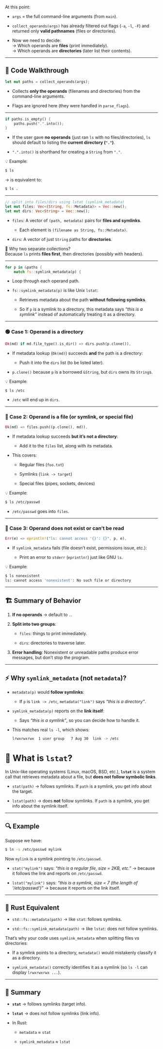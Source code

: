 At this point:

-   `args` = the full command-line arguments (from `main`).
    
-   `collect_operands(args)` has already filtered out flags (`-a`, `-l`, `-F`) and returned only **valid pathnames** (files or directories).
    
-   Now we need to decide:  
    → Which operands are **files** (print immediately).  
    → Which operands are **directories** (later list their contents).
    

---

## 🔎 Code Walkthrough

```rust
let mut paths = collect_operands(args);
```

-   Collects **only the operands** (filenames and directories) from the command-line arguments.
    
-   Flags are ignored here (they were handled in `parse_flags`).
    

---

```rust
if paths.is_empty() {
    paths.push(".".into());
}
```

-   If the user gave **no operands** (just ran `ls` with no files/directories), `ls` should default to listing the **current directory (`"."`)**.
    
-   `".".into()` is shorthand for creating a `String` from `"."`.
    

💡 Example:

```bash
$ ls
```

→ is equivalent to:

```bash
$ ls .
```

---

```rust
// split into files/dirs using lstat (symlink_metadata)
let mut files: Vec<(String, fs::Metadata)> = Vec::new();
let mut dirs: Vec<String> = Vec::new();
```

-   `files`: A vector of `(path, metadata)` pairs for **files and symlinks**.
    
    -   Each element is `(filename as String, fs::Metadata)`.
        
-   `dirs`: A vector of just `String` paths for **directories**.
    

📌 Why two separate collections?  
Because `ls` prints **files first**, then directories (possibly with headers).

---

```rust
for p in &paths {
    match fs::symlink_metadata(p) {
```

-   Loop through each operand path.
    
-   `fs::symlink_metadata(p)` is like Unix `lstat`:
    
    -   Retrieves metadata about the path **without following symlinks**.
        
    -   So if `p` is a symlink to a directory, this metadata says *“this is a symlink”* instead of automatically treating it as a directory.
        

---

### 🟢 Case 1: Operand is a directory

```rust
Ok(md) if md.file_type().is_dir() => dirs.push(p.clone()),
```

-   If metadata lookup (`Ok(md)`) succeeds **and** the path is a directory:
    
    -   Push it into the `dirs` list (to be listed later).
        
-   `p.clone()` because `p` is a borrowed `&String`, but `dirs` owns its `String`s.
    

💡 Example:

```bash
$ ls /etc
```

-   `/etc` will end up in `dirs`.
    

---

### 🔵 Case 2: Operand is a file (or symlink, or special file)

```rust
Ok(md) => files.push((p.clone(), md)),
```

-   If metadata lookup succeeds **but it’s not a directory**:
    
    -   Add it to the `files` list, along with its metadata.
        
-   This covers:
    
    -   Regular files (`foo.txt`)
        
    -   Symlinks (`link -> target`)
        
    -   Special files (pipes, sockets, devices)
        

💡 Example:

```bash
$ ls /etc/passwd
```

-   `/etc/passwd` goes into `files`.
    

---

### 🔴 Case 3: Operand does not exist or can’t be read

```rust
Err(e) => eprintln!("ls: cannot access '{}': {}", p, e),
```

-   If `symlink_metadata` fails (file doesn’t exist, permissions issue, etc.):
    
    -   Print an error to `stderr` (`eprintln!`) just like GNU `ls`.
        

💡 Example:

```bash
$ ls nonexistent
ls: cannot access 'nonexistent': No such file or directory
```

---

## 🏗️ Summary of Behavior

1.  **If no operands** → default to `.`.
    
2.  **Split into two groups**:
    
    -   `files`: things to print immediately.
        
    -   `dirs`: directories to traverse later.
        
3.  **Error handling**: Nonexistent or unreadable paths produce error messages, but don’t stop the program.
    

---

## ⚡ Why `symlink_metadata` (not `metadata`)?

-   `metadata(p)` would **follow symlinks**:
    
    -   If `p` is `link -> /etc`, `metadata("link")` says *“this is a directory”*.
        
-   `symlink_metadata(p)` reports on the **link itself**:
    
    -   Says *“this is a symlink”*, so you can decide how to handle it.
        
-   This matches real `ls -l`, which shows:
    
    ```bash
    lrwxrwxrwx  1 user group   7 Aug 30  link -> /etc
    ```

# 📌 What is `lstat`?

In Unix-like operating systems (Linux, macOS, BSD, etc.), **`lstat`** is a system call that retrieves metadata about a file, but **does not follow symbolic links**.

-   `stat(path)` → follows symlinks. If `path` is a symlink, you get info about the target.
    
-   `lstat(path)` → does **not** follow symlinks. If `path` is a symlink, you get info about the symlink itself.
    

---

## 🔍 Example

Suppose we have:

```bash
$ ln -s /etc/passwd mylink
```

Now `mylink` is a symlink pointing to `/etc/passwd`.

-   `stat("mylink")` says: *“this is a regular file, size = 2KB, etc.”* → because it follows the link and reports on `/etc/passwd`.
    
-   `lstat("mylink")` says: *“this is a symlink, size = 7 (the length of '/etc/passwd')”* → because it reports on the link itself.
    

---

## 🦀 Rust Equivalent

-   `std::fs::metadata(path)` → like `stat`: follows symlinks.
    
-   `std::fs::symlink_metadata(path)` → like `lstat`: does not follow symlinks.
    

That’s why your code uses `symlink_metadata` when splitting files vs directories:

-   If a symlink points to a directory, `metadata()` would mistakenly classify it as a directory.
    
-   `symlink_metadata()` correctly identifies it as a symlink (so `ls -l` can display `lrwxrwxrwx ...`).
    

---

## 🧾 Summary

-   **`stat`** → follows symlinks (target info).
    
-   **`lstat`** → does not follow symlinks (link info).
    
-   In Rust:
    
    -   `metadata` ≈ `stat`
        
    -   `symlink_metadata` ≈ `lstat`